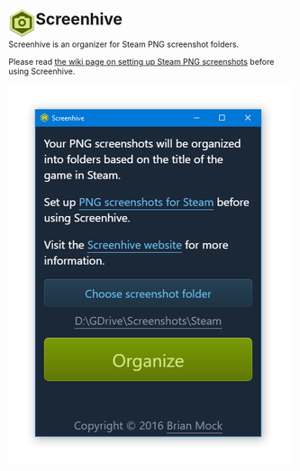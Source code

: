 # <img align="left" src="img/Screenhive-48px.png"> Screenhive

Screenhive is an organizer for Steam PNG screenshot folders.

Please read [the wiki page on setting up Steam PNG screenshots][1] before using Screenhive.

<img src="screenshot.png">

[1]: https://github.com/wavebeem/screenhive/wiki

